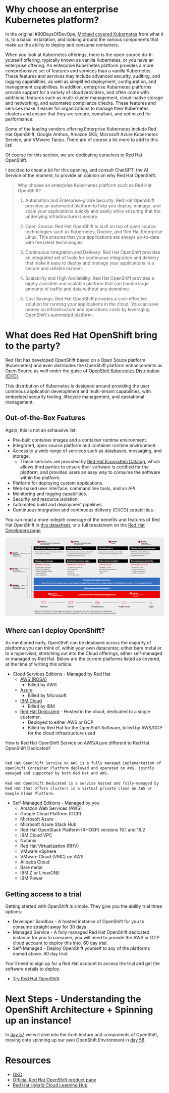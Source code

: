 # Why choose an enterprise Kubernetes platform?

In the original #90DaysOfDevOps, [Michael covered Kubernetes](https://github.com/MichaelCade/90DaysOfDevOps/blob/main/2022.md#kubernetes) from what it is, to a basic installation, and looking around the various components that make up the ability to deploy and consume containers.

When you look at Kubernetes offerings, there is the open-source do-it-yourself offering, typically known as vanilla Kubernetes, or you have an enterprise offering. An enterprise Kubernetes platform provides a more comprehensive set of features and services than a vanilla Kubernetes. These features and services may include advanced security, auditing, and logging capabilities, as well as simplified deployment, configuration, and management capabilities. In addition, enterprise Kubernetes platforms provide support for a variety of cloud providers, and often come with additional features such as multi-cluster management, cloud-native storage and networking, and automated compliance checks. These features and services make it easier for organizations to manage their Kubernetes clusters and ensure that they are secure, compliant, and optimized for performance.

Some of the leading vendors offering Enterprise Kubernetes include Red Hat OpenShift, Google Anthos, Amazon EKS, Microsoft Azure Kubernetes Service, and VMware Tanzu. There are of course a lot more to add to this list!

Of course for this section, we are dedicating ourselves to Red Hat OpenShift.

I decided to cheat a bit for this opening, and consult ChatGPT, the AI Service of the moment, to provide an opinion on why Red Hat OpenShift.

>Why choose an enterprise Kubernetes platform such as Red Hat OpenShift?
>
>
>1. Automation and Enterprise-grade Security: Red Hat OpenShift provides an automated platform to help you deploy, manage, and scale your applications quickly and easily while ensuring that the underlying infrastructure is secure.
>
>2. Open Source: Red Hat OpenShift is built on top of open source technologies such as Kubernetes, Docker, and Red Hat Enterprise Linux. This ensures that your applications are always up-to-date with the latest technologies.
>
>3. Continuous Integration and Delivery: Red Hat OpenShift provides an integrated set of tools for continuous integration and delivery that make it easy to deploy and manage your applications in a secure and reliable manner.
>
>4. Scalability and High Availability: Red Hat OpenShift provides a highly available and scalable platform that can handle large amounts of traffic and data without any downtime.
>
>5. Cost Savings: Red Hat OpenShift provides a cost-effective solution for running your applications in the cloud. You can save money on infrastructure and operations costs by leveraging OpenShift's automated platform.


# What does Red Hat OpenShift bring to the party?

Red Hat has developed OpenShift based on a Open Souce platform (Kubernetes) and even distributes the OpenShift platform enhancements as Open Source as well under the guise of [OpenShift Kubernetes Distribution (OKD)](https://www.okd.io).

This distribution of Kubernetes is designed around providing the user continous application developlment and multi-tenant capabilities, with embedded security tooling, lifecycle management, and operational management.

## Out-of-the-Box Features

Again, this is not an exhausive list:

- Pre-built container images and a container runtime environment.
- Integrated, open source platform and container runtime environment.
- Access to a wide range of services such as databases, messaging, and storage.
  - These services are provided by [Red Hat Ecosystem Catalog](https://catalog.redhat.com/), which allows third parties to ensure their software is certified for the platform, and provides users an easy way to consume the software within the platform.
- Platform for deploying custom applications.
- Web-based user interface, command line tools, and an API.
- Monitoring and logging capabilities.
- Security and resource isolation.
- Automated build and deployment pipelines.
- Continuous integration and continuous delivery (CI/CD) capabilities.

You can read a more indepth coverage of the benefits and features of Red Hat OpenShift in [this datasheet](https://www.redhat.com/en/resources/openshift-container-platform-datasheet), or a full breakdown on the [Red Hat Developers page](https://developers.redhat.com/products/openshift/overview)

![OpenShift Overview](images/cl-OpenShift-container-platform-datasheet-f31593_image1.png)

## Where can I deploy OpenShift?

As mentioned early, OpenShift can be deployed across the majority of platforms you can think of, within your own datacenter, either bare metal or to a hypervisor, stretching out into the Cloud offerings, either self-managed or managed by Red Hat. Below are the current platforms listed as covered, at the time of writing this article.

- Cloud Services Editions - Managed by Red Hat
  - [AWS (ROSA)](https://www.redhat.com/en/technologies/cloud-computing/openshift/aws)
    - Billed by AWS
  - [Azure](https://www.redhat.com/en/technologies/cloud-computing/openshift/azure)
    - Billed by Microsoft
  - [IBM Cloud](https://www.redhat.com/en/technologies/cloud-computing/openshift/ibm)
    - Billed by IBM
  - [Red Hat Dedicated](https://www.redhat.com/en/resources/openshift-dedicated-datasheet) - Hosted in the cloud, dedicated to a single customer.
    - Deployed to either AWS or GCP
    - Billed by Red Hat for the OpenShift Software, billed by AWS/GCP for the cloud infrastructure used

How is Red Hat OpenShift Service on AWS/Azure different to Red Hat OpenShift Dedicated?

```

Red Hat OpenShift Service on AWS is a fully managed implementation of OpenShift Container Platform deployed and operated on AWS, jointly managed and supported by both Red Hat and AWS.

Red Hat OpenShift Dedicated is a service hosted and fully-managed by Red Hat that offers clusters in a virtual private cloud on AWS or Google Cloud Platform.
```

- Self-Managed Editions - Managed by you
  - Amazon Web Services (AWS)
  - Google Cloud Platform (GCP)
  - Microsoft Azure
  - Microsoft Azure Stack Hub
  - Red Hat OpenStack Platform (RHOSP) versions 16.1 and 16.2
  - IBM Cloud VPC
  - Nutanix
  - Red Hat Virtualization (RHV)
  - VMware vSphere
  - VMware Cloud (VMC) on AWS
  - Alibaba Cloud
  - Bare metal
  - IBM Z or LinuxONE
  - IBM Power

## Getting access to a trial

Getting started with OpenShift is simple. They give you the ability trial three options:
- Developer Sandbox - A hosted instance of OpenShift for you to consume straight away for 30 days
- Managed Service - A fully managed Red Hat OpenShift dedicated instance for you to consume, you will need to provide the AWS or GCP cloud account to deploy this into. 60 day trial. 
- Self-Managed - Deploy OpenShift yourself to any of the platforms named above. 60 day trial. 

You'll need to sign up for a Red Hat account to access the trial and get the software details to deploy. 
- [Try Red Hat OpenShift](https://www.redhat.com/en/technologies/cloud-computing/openshift/try-it)

# Next Steps - Understanding the OpenShift Architecture + Spinning up an instance!

In [day 57](/day57.md) we will dive into the Architecture and components of OpenShift, moving onto spinning up our own OpenShift Environment in [day 58](/day58.md).

# Resources

- [OKD](https://www.okd.io/)
- [Official Red Hat OpenShift product page](https://www.redhat.com/en/technologies/cloud-computing/openshift)
- [Red Hat Hybrid Cloud Learning Hub](https://cloud.redhat.com/learn)

